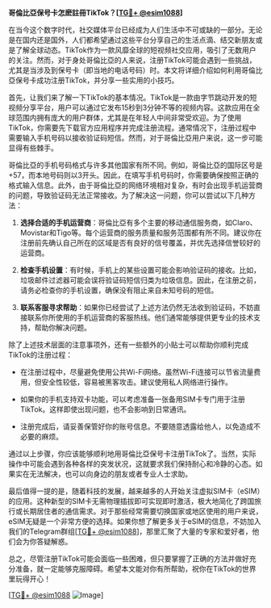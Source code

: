 **哥倫比亞保号卡怎麽註冊TikTok？[[TG💪+ @esim1088](https://t.me/s/esim1088)]**

在当今这个数字时代，社交媒体平台已经成为人们生活中不可或缺的一部分。无论是在国内还是国外，人们都希望通过这些平台分享自己的生活点滴、结交新朋友或是了解全球动态。TikTok作为一款风靡全球的短视频社交应用，吸引了无数用户的关注。然而，对于身处哥倫比亞的人来说，注册TikTok可能会遇到一些挑战，尤其是当涉及到保号卡（即当地的电话号码）时。本文将详细介绍如何利用哥倫比亞保号卡成功注册TikTok，并分享一些实用的小技巧。

首先，让我们来了解一下TikTok的基本情况。TikTok是一款由字节跳动开发的短视频分享平台，用户可以通过它发布15秒到3分钟不等的视频内容。这款应用在全球范围内拥有庞大的用户群体，尤其是在年轻人中间非常受欢迎。为了使用TikTok，你需要先下载官方应用程序并完成注册流程。通常情况下，注册过程中需要输入手机号码以接收验证码短信。然而，对于哥倫比亞用户来说，这一步可能显得有些棘手。

哥倫比亞的手机号码格式与许多其他国家有所不同。例如，哥倫比亞的国际区号是+57，而本地号码则以3开头。因此，在填写手机号码时，你需要确保按照正确的格式输入信息。此外，由于哥倫比亞的网络环境相对复杂，有时会出现手机运营商的问题，导致验证码无法正常接收。为了解决这一问题，你可以尝试以下几种方法：

1. **选择合适的手机运营商**：哥倫比亞有多个主要的移动通信服务商，如Claro、Movistar和Tigo等。每个运营商的服务质量和服务范围都有所不同。建议你在注册前先确认自己所在的区域是否有良好的信号覆盖，并优先选择信誉较好的运营商。

2. **检查手机设置**：有时候，手机上的某些设置可能会影响验证码的接收。比如，垃圾邮件过滤器可能会误将验证码短信归类为垃圾信息。因此，在注册之前，请务必检查你的手机设置，确保没有阻止来自未知号码的短信。

3. **联系客服寻求帮助**：如果你已经尝试了上述方法仍然无法收到验证码，不妨直接联系你所使用的手机运营商的客服热线。他们通常能够提供更专业的技术支持，帮助你解决问题。

除了上述技术层面的注意事项外，还有一些额外的小贴士可以帮助你顺利完成TikTok的注册过程：

- 在注册过程中，尽量避免使用公共Wi-Fi网络。虽然Wi-Fi连接可以节省流量费用，但安全性较低，容易被黑客攻击。建议使用私人网络进行操作。
  
- 如果你的手机支持双卡功能，可以考虑准备一张备用SIM卡专门用于注册TikTok。这样即使出现问题，也不会影响到日常通讯。

- 注册完成后，请妥善保管好你的账号信息。不要随意透露给他人，以免造成不必要的麻烦。

通过以上步骤，你应该能够顺利地用哥倫比亞保号卡注册TikTok了。当然，实际操作中可能会遇到各种各样的突发状况，这就要求我们保持耐心和冷静的心态。如果实在无法解决，也可以向身边的朋友或者专业人士求助。

最后值得一提的是，随着科技的发展，越来越多的人开始关注虚拟SIM卡（eSIM）的应用。这种新型的SIM卡无需物理插拔即可实现即时激活，极大地简化了跨国旅行或长期居住者的通信需求。对于那些经常需要切换国家或地区使用的用户来说，eSIM无疑是一个非常方便的选择。如果你想了解更多关于eSIM的信息，不妨加入我们的Telegram群组[[TG💪+ @esim1088](https://t.me/s/esim1088)]，那里汇聚了大量的专家和爱好者，他们会为你答疑解惑。

总之，尽管注册TikTok可能会面临一些困难，但只要掌握了正确的方法并做好充分准备，就一定能够克服障碍。希望本文能对你有所帮助，祝你在TikTok的世界里玩得开心！

[[TG💪+ @esim1088](https://t.me/s/esim1088) ![Image](https://i.postimg.cc/4NQfJmqS/Snipaste-2025-05-13-00-14-12.png)]